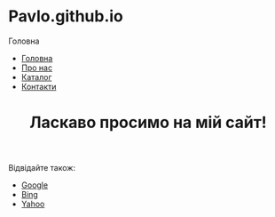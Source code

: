 # Pavlo.github.io
<!DOCTYPE html>
<html lang="uk">
<head>
    <meta charset="UTF-8">
    <meta name="viewport" content="width=device-width, initial-scale=1.0">
    <!-- Змініть title на відповідний для кожної сторінки -->
    Головна
</head>
<body>
    <!-- Тут має бути розділ nav, який містить посилання на інші сторінки сайту -->
    <nav>
        <ul>
            <li><a href="index.html">Головна</a></li>
            <li><a href="about.html">Про нас</a></li>
            <li><a href="catalog.html">Каталог</a></li>
            <li><a href="contact.html">Контакти</a></li>
        </ul>
    </nav>
    <!-- Тут має бути розділ header, який містить заголовок першого рівня -->
    <header>
        <h1>Ласкаво просимо на мій сайт!</h1>
    </header>
    <!-- Тут має бути основний зміст вашої сторінки -->
    <main>
   <!-- Тут має бути розділ footer, який містить абсолютні посилання на зовнішні сторінки -->
    <footer>
        <p>Відвідайте також:</p>
        <ul>
            <li><a href="https://www.google.com" target="_blank">Google</a></li>
            <li><a href="https://www.bing.com" target="_blank">Bing</a></li>
            <li><a href="https://www.yahoo.com" target="_blank">Yahoo</a></li>
        </ul>
    </footer>
</body>
</html>
